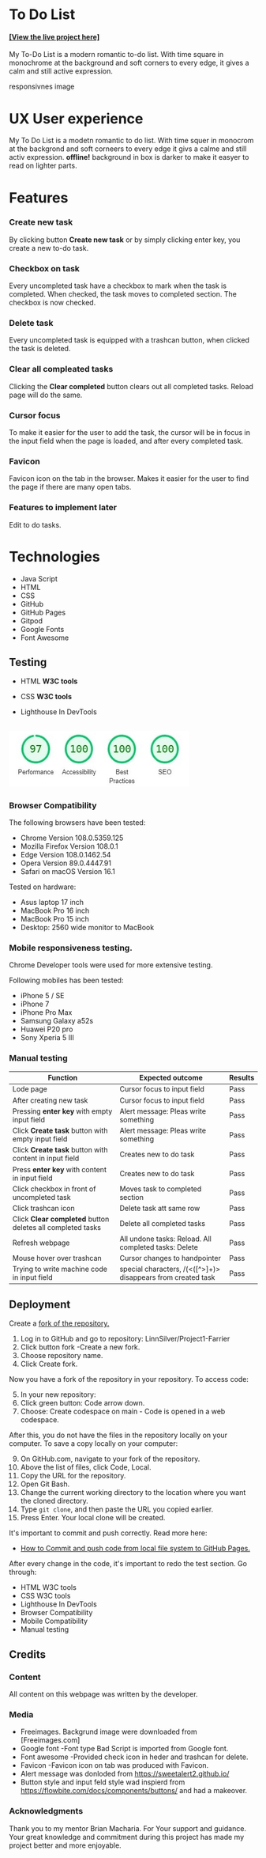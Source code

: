 
# To Do List

#### [\[View the live project here\]](https://linnsilver.github.io/to-do-list-pj2/)
My To-Do List is a modern romantic to-do list. With time square in monochrome at the background and soft corners to every edge, it gives a calm and still active expression. 

responsivnes image

# UX User experience

My To Do List is a modetn romantic to do list. With time squer in monocrom at the backgrond and soft corneers to every edge it givs a calme and still activ expression.  **offline!** background in box is darker to make it easyer to read on lighter parts.

#  Features

### Create new task
By clicking button **Create new task** or by simply clicking enter key, you create a new to-do task.

### Checkbox on task
Every uncompleted task have a checkbox to mark when the task is completed. When checked, the task moves to completed section. The checkbox is now checked.

### Delete task
Every uncompleted task is equipped with a trashcan button, when clicked the task is deleted.

### Clear all compleated tasks
Clicking the **Clear completed** button clears out all completed tasks. Reload page will do the same.

### Cursor focus 
To make it easier for the user to add the task, the cursor will be in focus in the input field when the page is loaded, and after every completed task.

###  Favicon
Favicon icon on the tab in the browser. Makes it easier for the user to find the page if there are many open tabs.

### Features to implement later
Edit to do tasks.

# Technologies

-   Java Script
-   HTML
-   CSS
-   GitHub
-   GitHub Pages
-   Gitpod
-   Google Fonts
-   Font Awesome

## Testing

-   HTML  **W3C tools**



-   CSS  **W3C tools**



-   Lighthouse In DevTools

## ![CSS validation](https://github.com/LinnSilver/Project1-Farrier/raw/main/assets/images/readme-images/lighthouse.jpg)

### Browser Compatibility

The following browsers have been tested:

-   Chrome Version 108.0.5359.125
-   Mozilla Firefox Version 108.0.1
-   Edge Version 108.0.1462.54
-   Opera Version 89.0.4447.91
-   Safari on macOS Version 16.1

Tested on hardware:

-   Asus laptop 17 inch
-   MacBook Pro 16 inch
-   MacBook Pro 15 inch
-   Desktop: 2560 wide monitor to MacBook

### Mobile responsiveness testing.

Chrome Developer tools were used for more extensive testing.

Following mobiles has been tested:

-   iPhone 5 / SE
-   iPhone 7
-   iPhone Pro Max
-   Samsung Galaxy a52s
-   Huawei P20 pro
-   Sony Xperia 5 III

### Manual testing

|Function          |Expected outcome                  |Results              |
|----------------|-------------------------------|-----------------------------|
|Lode page                |Cursor focus to input field           |Pass |
|After creating new task |Cursor focus to input field            |Pass |
|Pressing **enter key** with empty input field |Alert message: Pleas write something |Pass |
|Click **Create task** button with empty input field |Alert message: Pleas write something     |Pass |
|Click **Create task** button with content in input field  |Creates new to do task	|Pass  |
|Press **enter key** with content in input field      |Creates new to do task    |Pass |
|Click checkbox in front of uncompleted task  |Moves task to completed section      |Pass |
|Click trashcan icon 	|Delete task att same row			|Pass |
|Click **Clear completed** button deletes all completed tasks |Delete all completed tasks    |Pass |
|Refresh webpage  |All undone tasks: Reload. All completed tasks: Delete  |Pass |
|Mouse hover over trashcan    |Cursor changes to handpointer            |Pass |
|Trying to write machine code in input field  |special characters, /(<([^>]+)> disappears from created task  |Pass |


## Deployment

Create a  [fork of the repository.](https://docs.github.com/en/get-started/quickstart/fork-a-repo#forking-a-repository)

1.  Log in to GitHub and go to repository: LinnSilver/Project1-Farrier
2.  Click button fork -Create a new fork.
3.  Choose repository name.
4.  Click Create fork.

Now you have a fork of the repository in your repository. To access code:

5.  In your new repository:
6.  Click green button: Code arrow down.
7.  Choose: Create codespace on main - Code is opened in a web codespace.

After this, you do not have the files in the repository locally on your computer. To save a copy locally on your computer:

9.  On GitHub.com, navigate to your fork of the repository.
10.  Above the list of files, click Code, Local.
11.  Copy the URL for the repository.
12.  Open Git Bash.
13.  Change the current working directory to the location where you want the cloned directory.
14.  Type  `git clone`, and then paste the URL you copied earlier.
15.  Press Enter. Your local clone will be created.

It's important to commit and push correctly. Read more here:

-   [How to Commit and push code from local file system to GitHub Pages.](https://docs.github.com/en/desktop/contributing-and-collaborating-using-github-desktop/making-changes-in-a-branch/committing-and-reviewing-changes-to-your-project)

After every change in the code, it's important to redo the test section. Go through:

-   HTML W3C tools
-   CSS W3C tools
-   Lighthouse In DevTools
-   Browser Compatibility
-   Mobile Compatibility
-   Manual testing

## Credits

### Content

All content on this webpage was written by the developer.

### Media

-   Freeimages. Backgrund image were downloaded from  [Freeimages.com]
-   Google font -Font type Bad Script is imported from Google font.
-   Font awesome -Provided check icon in heder and trashcan for  delete.
-   Favicon -Favicon icon on tab was produced with Favicon.
-   Alert message was donloded from https://sweetalert2.github.io/
-   Button style and input feld style wad inspierd from https://flowbite.com/docs/components/buttons/ and had a makeover.

### Acknowledgments

Thank you to my mentor Brian Macharia. For Your support and guidance. Your great knowledge and commitment during this project has made my project better and more enjoyable.
